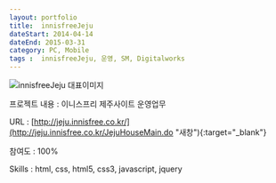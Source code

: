```yaml
---
layout: portfolio
title:  innisfreeJeju
dateStart: 2014-04-14
dateEnd: 2015-03-31
category: PC, Mobile
tags :  innisfreeJeju, 운영, SM, Digitalworks
---
```


![innisfreeJeju 대표이미지](/jkw/portfolio/images/innisfreeJeju/img01.jpg)


프로젝트 내용
: 이니스프리 제주사이트 운영업무

URL
: [http://jeju.innisfree.co.kr/](http://jeju.innisfree.co.kr/JejuHouseMain.do "새창"){:target="_blank"}

참여도
: 100%

Skills
: html, css, html5, css3, javascript, jquery
